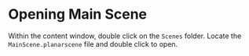 # Opening Main Scene

Within the content window, double click on the `Scenes` folder. Locate the `MainScene.planarscene` file and double click to open.
